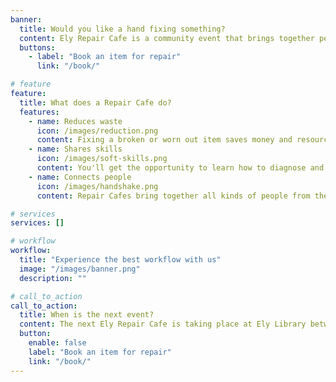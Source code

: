 ```yaml
---
banner:
  title: Would you like a hand fixing something?
  content: Ely Repair Cafe is a community event that brings together people with broken stuff with people who like to fix things.
  buttons:
    - label: "Book an item for repair"
      link: "/book/"

# feature
feature:
  title: What does a Repair Cafe do?
  features:
    - name: Reduces waste
      icon: /images/reduction.png
      content: Fixing a broken or worn out item saves money and resources, and reduces CO² emissions.
    - name: Shares skills
      icon: /images/soft-skills.png
      content: You'll get the opportunity to learn how to diagnose and repair things, giving you confidence to work on your own items.
    - name: Connects people
      icon: /images/handshake.png
      content: Repair Cafes bring together all kinds of people from the local community in a positive environment.

# services
services: []

# workflow
workflow:
  title: "Experience the best workflow with us"
  image: "/images/banner.png"
  description: ""

# call_to_action
call_to_action:
  title: When is the next event?
  content: The next Ely Repair Cafe is taking place at Ely Library between 11am and 2pm on Saturday, 26 July 2025 and we'd love to see you there
  button:
    enable: false
    label: "Book an item for repair"
    link: "/book/"
---
```

